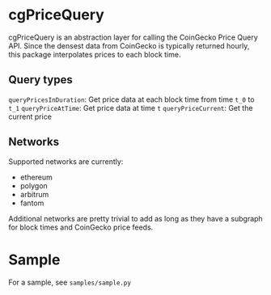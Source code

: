# cgPriceQuery
cgPriceQuery is an abstraction layer for calling the CoinGecko Price Query API. Since the densest data from CoinGecko is typically returned hourly, this package interpolates prices to each block time.

## Query types
`queryPricesInDuration`: Get price data at each block time from time `t_0` to `t_1`
`queryPriceAtTime`: Get price data at time `t` 
`queryPriceCurrent`: Get the current price

## Networks
Supported networks are currently:
* ethereum
* polygon
* arbitrum
* fantom

Additional networks are pretty trivial to add as long as they have a subgraph for block times and CoinGecko price feeds.

# Sample
For a sample, see `samples/sample.py`